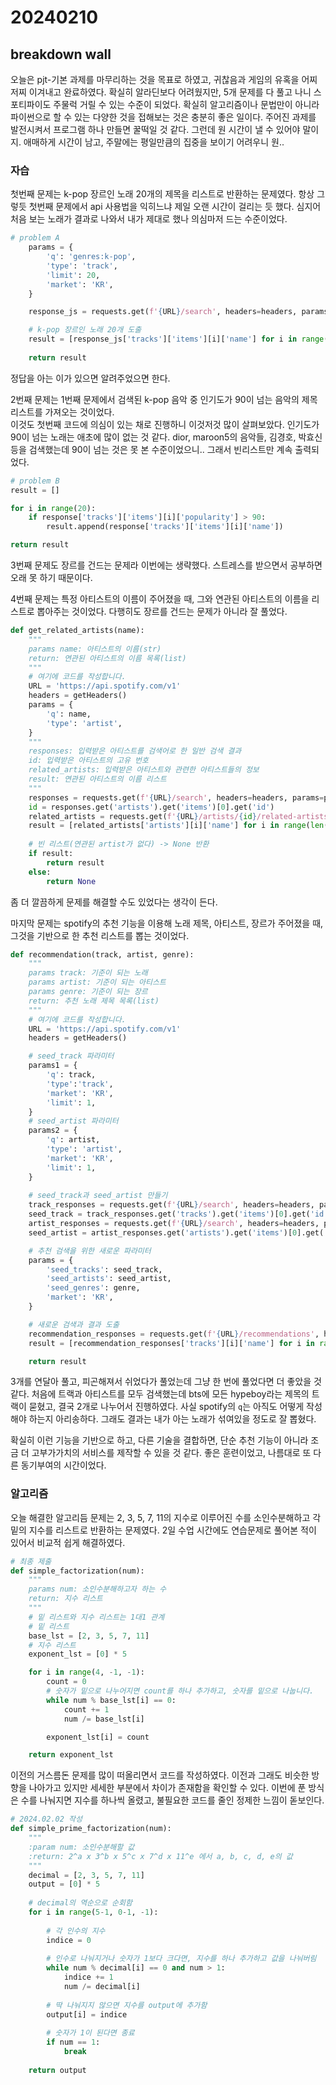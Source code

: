 # 20240210
## breakdown wall
오늘은 pjt-기본 과제를 마무리하는 것을 목표로 하였고, 귀찮음과 게임의 유혹을 어찌저찌 이겨내고 완료하였다. 확실히 알라딘보다 어려웠지만, 5개 문제를 다 풀고 나니 스포티파이도 주물럭 거릴 수 있는 수준이 되었다. 확실히 알고리즘이나 문법만이 아니라 파이썬으로 할 수 있는 다양한 것을 접해보는 것은 충분히 좋은 일이다. 주어진 과제를 발전시켜서 프로그램 하나 만들면 꿀떡일 것 같다. 그런데 원 시간이 낼 수 있어야 말이지. 애매하게 시간이 남고, 주말에는 평일만큼의 집중을 보이기 어려우니 원..  
### 자습
첫번째 문제는 k-pop 장르인 노래 20개의 제목을 리스트로 반환하는 문제였다. 
항상 그렇듯 첫번째 문제에서 api 사용법을 익히느냐 제일 오랜 시간이 걸리는 듯 했다. 심지어 처음 보는 노래가 결과로 나와서 내가 제대로 했나 의심마저 드는 수준이었다. 
``` python
# problem A
    params = {
        'q': 'genres:k-pop',
        'type': 'track',
        'limit': 20,
        'market': 'KR',
    }

    response_js = requests.get(f'{URL}/search', headers=headers, params=params).json()

    # k-pop 장르인 노래 20개 도출
    result = [response_js['tracks']['items'][i]['name'] for i in range(20)]
    
    return result
```
정답을 아는 이가 있으면 알려주었으면 한다.  

2번째 문제는 1번째 문제에서 검색된 k-pop 음악 중 인기도가 90이 넘는 음악의 제목 리스트를 가져오는 것이었다.  
이것도 첫번째 코드에 의심이 있는 채로 진행하니 이것저것 많이 살펴보았다. 인기도가 90이 넘는 노래는 애초에 많이 없는 것 같다. dior, maroon5의 음악들, 김경호, 박효신 등을 검색했는데 90이 넘는 것은 못 본 수준이었으니.. 그래서 빈리스트만 계속 출력되었다.
``` python
# problem B
result = []

for i in range(20):
    if response['tracks']['items'][i]['popularity'] > 90:
        result.append(response['tracks']['items'][i]['name'])

return result
```
3번째 문제도 장르를 건드는 문제라 이번에는 생략했다. 스트레스를 받으면서 공부하면 오래 못 하기 때문이다.  

4번째 문제는 특정 아티스트의 이름이 주어졌을 때, 그와 연관된 아티스트의 이름을 리스트로 뽑아주는 것이었다.
다행히도 장르를 건드는 문제가 아니라 잘 풀었다. 
``` python
def get_related_artists(name):
    """
    params name: 아티스트의 이름(str)
    return: 연관된 아티스트의 이름 목록(list)
    """
    # 여기에 코드를 작성합니다.
    URL = 'https://api.spotify.com/v1'
    headers = getHeaders()
    params = {
        'q': name,
        'type': 'artist',
    }
    """
    responses: 입력받은 아티스트를 검색어로 한 일반 검색 결과
    id: 입력받은 아티스트의 고유 번호
    related_artists: 입력받은 아티스트와 관련한 아티스트들의 정보
    result: 연관된 아티스트의 이름 리스트
    """
    responses = requests.get(f'{URL}/search', headers=headers, params=params).json()
    id = responses.get('artists').get('items')[0].get('id')
    related_artists = requests.get(f'{URL}/artists/{id}/related-artists', headers=headers).json()
    result = [related_artists['artists'][i]['name'] for i in range(len(related_artists['artists']))]
    
    # 빈 리스트(연관된 artist가 없다) -> None 반환
    if result:
        return result
    else:
        return None
```
좀 더 깔끔하게 문제를 해결할 수도 있었다는 생각이 든다.

마지막 문제는 spotify의 추천 기능을 이용해 노래 제목, 아티스트, 장르가 주어졌을 때, 그것을 기반으로 한 추천 리스트를 뽑는 것이었다.  
``` python
def recommendation(track, artist, genre):
    """
    params track: 기준이 되는 노래
    params artist: 기준이 되는 아티스트
    params genre: 기준이 되는 장르
    return: 추천 노래 제목 목록(list) 
    """
    # 여기에 코드를 작성합니다.
    URL = 'https://api.spotify.com/v1'
    headers = getHeaders()

    # seed_track 파라미터
    params1 = {
        'q': track,
        'type':'track',
        'market': 'KR',
        'limit': 1,
    }
    # seed_artist 파라미터
    params2 = {
        'q': artist,
        'type': 'artist',
        'market': 'KR',
        'limit': 1,
    }
    
    # seed_track과 seed_artist 만들기
    track_responses = requests.get(f'{URL}/search', headers=headers, params=params1).json()
    seed_track = track_responses.get('tracks').get('items')[0].get('id')
    artist_responses = requests.get(f'{URL}/search', headers=headers, params=params2).json()
    seed_artist = artist_responses.get('artists').get('items')[0].get('id')

    # 추천 검색을 위한 새로운 파라미터
    params = {
        'seed_tracks': seed_track,
        'seed_artists': seed_artist,
        'seed_genres': genre,
        'market': 'KR',
    }

    # 새로운 검색과 결과 도출
    recommendation_responses = requests.get(f'{URL}/recommendations', headers=headers, params=params).json()
    result = [recommendation_responses['tracks'][i]['name'] for i in range(len(recommendation_responses['tracks']))]

    return result
```
3개를 연달아 풀고, 피곤해져서 쉬었다가 풀었는데 그냥 한 번에 풀었다면 더 좋았을 것 같다. 처음에 트랙과 아티스트를 모두 검색했는데 bts에 모든 hypeboy라는 제목의 트랙이 묻혔고, 결국 2개로 나누어서 진행하였다. 사실 spotify의 `q`는 아직도 어떻게 작성해야 하는지 아리송하다. 그래도 결과는 내가 아는 노래가 섞여있을 정도로 잘 뽑혔다. 

확실히 이런 기능을 기반으로 하고, 다른 기술을 결합하면, 단순 추천 기능이 아니라 조금 더 고부가가치의 서비스를 제작할 수 있을 것 같다. 좋은 훈련이었고, 나름대로 또 다른 동기부여의 시간이었다.  

### 알고리즘
오늘 해결한 알고리듬 문제는 2, 3, 5, 7, 11의 지수로 이루어진 수를 소인수분해하고 각 밑의 지수를 리스트로 반환하는 문제였다. 2일 수업 시간에도 연습문제로 풀어본 적이 있어서 비교적 쉽게 해결하였다.

``` python
# 최종 제출
def simple_factorization(num):
    """
    params num: 소인수분해하고자 하는 수
    return: 지수 리스트
    """
    # 밑 리스트와 지수 리스트는 1대1 관계
    # 밑 리스트
    base_lst = [2, 3, 5, 7, 11]
    # 지수 리스트
    exponent_lst = [0] * 5

    for i in range(4, -1, -1):
        count = 0
        # 숫자가 밑으로 나누어지면 count를 하나 추가하고, 숫자를 밑으로 나눕니다.
        while num % base_lst[i] == 0:
            count += 1
            num /= base_lst[i]

        exponent_lst[i] = count

    return exponent_lst
```
이전의 거스름돈 문제를 많이 떠올리면서 코드를 작성하였다. 이전과 그래도 비슷한 방향을 나아가고 있지만 세세한 부분에서 차이가 존재함을 확인할 수 있다.
이번에 푼 방식은 수를 나눠지면 지수를 하나씩 올렸고, 불필요한 코드를 줄인 정제한 느낌이 돋보인다.
``` python
# 2024.02.02 작성
def simple_prime_factorization(num):
    """
    :param num: 소인수분해할 값
    :return: 2^a x 3^b x 5^c x 7^d x 11^e 에서 a, b, c, d, e의 값
    """
    decimal = [2, 3, 5, 7, 11]
    output = [0] * 5
     
    # decimal의 역순으로 순회함
    for i in range(5-1, 0-1, -1):
 
        # 각 인수의 지수
        indice = 0
 
        # 인수로 나눠지거나 숫자가 1보다 크다면, 지수를 하나 추가하고 값을 나눠버림
        while num % decimal[i] == 0 and num > 1:
            indice += 1
            num /= decimal[i]
 
        # 딱 나눠지지 않으면 지수를 output에 추가함
        output[i] = indice
 
        # 숫자가 1이 된다면 종료
        if num == 1:
            break
 
    return output
```